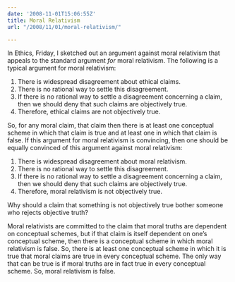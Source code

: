 ```yaml
---
date: '2008-11-01T15:06:55Z'
title: Moral Relativism
url: "/2008/11/01/moral-relativism/"

---
```

<p>In Ethics, Friday, I sketched out an argument against moral relativism that appeals to the standard argument <em>for</em> moral relativism. The following is a typical argument for moral relativism:</p>
<ol style="list-style-type:decimal;">
<li>There is widespread disagreement about ethical claims.</li>
<li>There is no rational way to settle this disagreement.</li>
<li>If there is no rational way to settle a disagreement concerning a claim, then we should deny that such claims are objectively true.</li>
<li>Therefore, ethical claims are not objectively true.</li>
</ol>
<p>So, for any moral claim, that claim then there is at least one conceptual scheme in which that claim is true and at least one in which that claim is false. If this argument for moral relativism is convincing, then one should be equally convinced of this argument against moral relativism:</p>
<ol style="list-style-type:decimal;">
<li>There is widespread disagreement about moral relativism.</li>
<li>There is no rational way to settle this disagreement.</li>
<li>If there is no rational way to settle a disagreement concerning a claim, then we should deny that such claims are objectively true.</li>
<li>Therefore, moral relativism is not objectively true.</li>
</ol>
<p>Why should a claim that something is not objectively true bother someone who rejects objective truth?</p>
<p>Moral relativists are committed to the claim that moral truths are dependent on conceptual schemes, but if that claim is itself dependent on one’s conceptual scheme, then there is a conceptual scheme in which moral relativism is false. So, there is at least one conceptual scheme in which it is true that moral claims are true in every conceptual scheme. The only way that can be true is if moral truths are in fact true in every conceptual scheme. So, moral relativism is false.</p>
